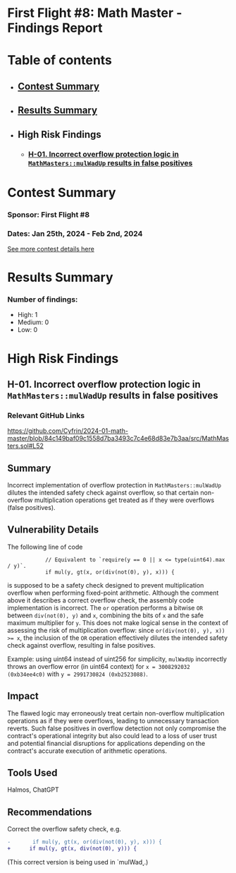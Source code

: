 # First Flight #8: Math Master - Findings Report

# Table of contents
- ## [Contest Summary](#contest-summary)
- ## [Results Summary](#results-summary)
- ## High Risk Findings
    - ### [H-01. Incorrect overflow protection logic in `MathMasters::mulWadUp` results in false positives](#H-01)




# <a id='contest-summary'></a>Contest Summary

### Sponsor: First Flight #8

### Dates: Jan 25th, 2024 - Feb 2nd, 2024

[See more contest details here](https://www.codehawks.com/contests/clrp8xvh70001dq1os4gaqbv5)

# <a id='results-summary'></a>Results Summary

### Number of findings:
   - High: 1
   - Medium: 0
   - Low: 0


# High Risk Findings

## <a id='H-01'></a>H-01. Incorrect overflow protection logic in `MathMasters::mulWadUp` results in false positives            

### Relevant GitHub Links
	
https://github.com/Cyfrin/2024-01-math-master/blob/84c149baf09c1558d7ba3493c7c4e68d83e7b3aa/src/MathMasters.sol#L52

## Summary

Incorrect implementation of overflow protection in `MathMasters::mulWadUp` dilutes the intended safety check against overflow, so that certain non-overflow multiplication operations get treated as if they were overflows (false positives).

## Vulnerability Details
The following line of code
```
            // Equivalent to `require(y == 0 || x <= type(uint64).max / y)`.
            if mul(y, gt(x, or(div(not(0), y), x))) {
```
is supposed to be a safety check designed to prevent multiplication overflow when performing fixed-point arithmetic. Although the comment above it describes a correct overflow check, the assembly code implementation is incorrect.
The `or` operation performs a bitwise `OR` between `div(not(0), y)` and `x`, combining the bits of `x` and the safe maximum multiplier for `y`. This does not make logical sense in the context of assessing the risk of multiplication overflow: since `or(div(not(0), y), x)) >= x`, the inclusion of the `OR` operation effectively dilutes the intended safety check against overflow, resulting in false positives.

Example: using uint64 instead of uint256 for simplicity, `mulWadUp` incorrectly throws an overflow error (in uint64 context) for `x = 3008292032 (0xb34ee4c0)` with `y = 2991730824 (0xb2523088)`.

## Impact
The flawed logic may erroneously treat certain non-overflow multiplication operations as if they were overflows, leading to unnecessary transaction reverts. 
Such false positives in overflow detection not only compromise the contract's operational integrity but also could lead to a loss of user trust and potential financial disruptions for applications depending on the contract's accurate execution of arithmetic operations.

## Tools Used
Halmos, ChatGPT

## Recommendations
Correct the overflow safety check, e.g.

```diff
-       if mul(y, gt(x, or(div(not(0), y), x))) {
+      if mul(y, gt(x, div(not(0), y))) {
```

(This correct version is being used in `mulWad˛.)
		





